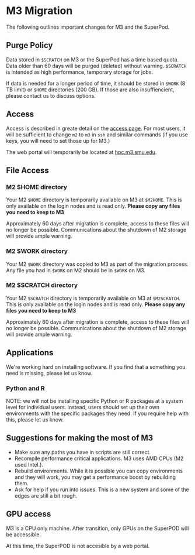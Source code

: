 # M3 Migration

The following outlines important changes for M3 and the SuperPod.

## Purge Policy

Data stored in `$SCRATCH` on M3 or the SuperPod has a time based quota.
Data older than 60 days will be purged (deleted) without warning.
`$SCRATCH` is intended as high performance, temporary storage for jobs.

If data is needed for a longer period of time, it should be stored in
`$WORK` (8 TB limit) or `$HOME` directories (200 GB). If those are also
insuffiencient, please contact us to discuss options.

## Access

Access is described in greate detail on the [access page](access.md).
For most users, it will be sufficient to change `m2` to `m3` in `ssh`
and similar commands (if you use keys, you will need to set those up for M3.)

The web portal will temporarily be located at [hpc.m3.smu.edu](https://hpc.m3.smu.edu/).

## File Access

### M2 $HOME directory

Your M2 `$HOME` directory is temporarily available on M3 at `$M2HOME`.
This is only available on the login nodes and is read only. **Please 
copy any files you need to keep to M3**

Approximately 60 days after migration is complete, access to these files
will no longer be possible. Communications about the shutdown of M2 storage
will provide ample warning.

### M2 $WORK directory

Your M2 `$WORK` directory was copied to M3 as part of the migration
process. Any file you had in `$WORK` on M2 should be in `$WORK` on M3.

### M2 $SCRATCH directory

Your M2 `$SCRATCH` directory is temporarily available on M3 at `$M2SCRATCH`.
This is only available on the login nodes and is read only. **Please
copy any files you need to keep to M3**

Approximately 60 days after migration is complete, access to these files
will no longer be possible. Communications about the shutdown of M2 storage
will provide ample warning. 

## Applications

We're working hard on installing software. If you find that a something you need
is missing, please let us know.

### Python and R

NOTE: we will not be installing specific Python or R packages at a system level
for individual users. Instead, users should set up their own environments with
the specific packages they need. If you require help with this, please let us know.

## Suggestions for making the most of M3

- Make sure any paths you have in scripts are still correct.
- Recompile performance critical applications. M3 uses AMD CPUs (M2 used Intel.).
- Rebuild environments. While it is possible you can copy environments and they 
will work, you may get a performance boost by rebuilding them.
- Ask for help if you run into issues. This is a new system and some of the edges
are still a bit rough.

## GPU access

M3 is a CPU only machine. After transition, only GPUs on the SuperPOD will be
accessible.

At this time, the SuperPOD is not accesible by a web portal. 
